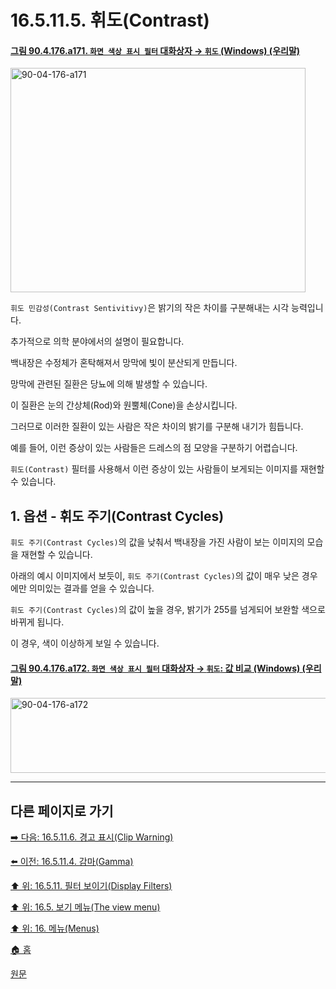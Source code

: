 # 16.5.11.5. 휘도(Contrast)

<a id="90-04-176-a171"></a>

#### [그림 90.4.176.a171. `화면 색상 표시 필터` 대화상자 → `휘도` (Windows) (우리말)](./90-04-0176-color_display_filters.md#90-04-176-a171)
<img width="472" height="359" alt="90-04-176-a171" src="https://github.com/user-attachments/assets/7718dc12-47d6-4003-be15-9d3d774c9f27" />

`휘도 민감성(Contrast Sentivitivy)`은 밝기의 작은 차이를 구분해내는 시각 능력입니다.

추가적으로 의학 분야에서의 설명이 필요합니다.

백내장은 수정체가 혼탁해져서 망막에 빛이 분산되게 만듭니다.

망막에 관련된 질환은 당뇨에 의해 발생할 수 있습니다.

이 질환은 눈의 간상체(Rod)와 원뿔체(Cone)을 손상시킵니다.

그러므로 이러한 질환이 있는 사람은 작은 차이의 밝기를 구분해 내기가 힘듭니다.

예를 들어, 이런 증상이 있는 사람들은 드레스의 점 모양을 구분하기 어렵습니다.

`휘도(Contrast)` 필터를 사용해서 이런 증상이 있는 사람들이 보게되는 이미지를 재현할 수 있습니다.

<a id="16-05-11-05-s1"></a>

## 1. 옵션 - 휘도 주기(Contrast Cycles)
`휘도 주기(Contrast Cycles)`의 값을 낮춰서 백내장을 가진 사람이 보는 이미지의 모습을 재현할 수 있습니다.

아래의 예시 이미지에서 보듯이, `휘도 주기(Contrast Cycles)`의 값이 매우 낮은 경우에만 의미있는 결과를 얻을 수 있습니다.

`휘도 주기(Contrast Cycles)`의 값이 높을 경우, 밝기가 255를 넘게되어 보완할 색으로 바뀌게 됩니다.

이 경우, 색이 이상하게 보일 수 있습니다.

<a id="90-04-176-a172"></a>

#### [그림 90.4.176.a172. `화면 색상 표시 필터` 대화상자 → `휘도`: 값 비교 (Windows) (우리말)](./90-04-0176-color_display_filters.md#90-04-176-a172)
<img width="960" height="120" alt="90-04-176-a172" src="https://github.com/user-attachments/assets/06b30fe2-010a-49ef-89da-acb580eed808" />

***

## 다른 페이지로 가기

[➡️ 다음: 16.5.11.6. 경고 표시(Clip Warning)](./16-05-11-06-clip_warning.md)

[⬅️ 이전: 16.5.11.4. 감마(Gamma)](./16-05-11-04-gamma.md)

[⬆️ 위: 16.5.11. 필터 보이기(Display Filters)](./16-05-11-00-display-filters.md)

[⬆️ 위: 16.5. 보기 메뉴(The view menu)](./16-05-00-the-view-menu.md)

[⬆️ 위: 16. 메뉴(Menus)](./16-00-menus.md)

[🏠 홈](./00-home.md)

[원문](https://docs.gimp.org/2.10/ko/gimp-display-filter-dialog.html#gimp-colordisplay-contrast)